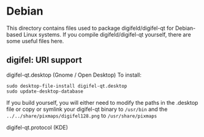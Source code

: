 
Debian
====================
This directory contains files used to package digifeld/digifel-qt
for Debian-based Linux systems. If you compile digifeld/digifel-qt yourself, there are some useful files here.

## digifel: URI support ##


digifel-qt.desktop  (Gnome / Open Desktop)
To install:

	sudo desktop-file-install digifel-qt.desktop
	sudo update-desktop-database

If you build yourself, you will either need to modify the paths in
the .desktop file or copy or symlink your digifel-qt binary to `/usr/bin`
and the `../../share/pixmaps/digifel128.png` to `/usr/share/pixmaps`

digifel-qt.protocol (KDE)

